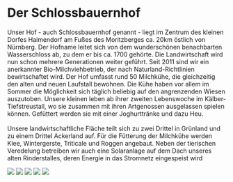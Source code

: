 # Der Schlossbauernhof

Unser Hof - auch Schlossbauernhof genannt - liegt im Zentrum des kleinen Dorfes Haimendorf am Fußes des Moritzberges ca. 20km östlich von Nürnberg. Der Hofname leitet sich von dem wunderschönen benachbarten Wasserschloss ab, zu dem er bis ca. 1700 gehörte. Die Landwirtschaft wird nun schon mehrere Generationen weiter geführt. Seit 2011 sind wir ein anerkannter Bio-Milchviehbetrieb, der nach Naturland-Richtlinien bewirtschaftet wird.
Der Hof umfasst rund 50 Milchkühe, die gleichzeitig den alten und neuen Laufstall bewohnen. Die Kühe haben vor allem im Sommer die Möglichkeit sich täglich beliebig auf den angrenzenden Wiesen auszutoben. Unsere kleinen leben ab ihrer zweiten Lebenswoche im Kälber-Tiefstreustall, wo sie zusammen mit ihren Artgenossen ausgelassen spielen können. Gefüttert werden sie mit einer Joghurttränke und dazu Heu.
<br></br>
Unsere landwirtschaftliche Fläche teilt sich zu zwei Drittel in Grünland und zu einem Drittel Ackerland auf. Für die Fütterung der Milchkühe werden Klee, Wintergerste, Triticale und Roggen angebaut. Neben der tierischen Veredelung betreiben wir auch eine Solaranlage auf dem Dach unseres alten Rinderstalles, deren Energie in das Stromnetz eingespeist wird

<div class="flex justify-between flex-wrap">
    <img class="my-6" src="/kuh_1.jpg" />
    <img class="my-6" src="/kaelberstall.jpg" />
    <img class="my-6" src="/kuh_2.jpg" />
    <img class="my-6" src="/stall.jpg" />
    <img class="my-6" src="/acker.jpg" />
</div>